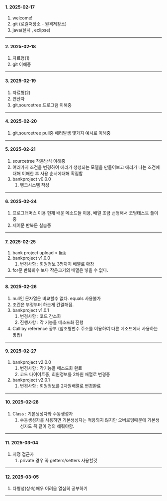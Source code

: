 #### 1. 2025-02-17
  1. welcome!
  2. git (로컬저장소 - 원격저장소)
  3. java(설치 , eclipse)
---
#### 2. 2025-02-18
  1. 자료형(1)
  2. git 이해중
---
#### 3. 2025-02-19
  1. 자료형(2)
  2. 연산자
  3. git,sourcetree 프로그램 이해중
--- 
#### 4. 2025-02-20
  1. git,sourcetree pull중 에러발생 몇가지 예시로 이해중
---
#### 5. 2025-02-21
  1. sourcetree 작동방식 이해중
  2. 여러가지 조건을 변경하여 에러가 생성되는 모델을 만들어보고
     에러가 나는 조건에 대해 이해한 후
     사용 순서에대해 확립함
  3. bankproject v0.0.0
      1) 뱅크시스템 작성
---
#### 6. 2025-02-24
  1. 프로그래머스 이용 현재 배운 메소드들 이용, 배열 조금 선행해서 코딩테스트 풀이중
  2. 제어문 반복문 실습중
---
#### 7. 2025-02-25
  1. bank project upload > [link](https://youtu.be/5laCJLFp-Gk)
  2. bankproject v1.0.0
      1) 변경사항 : 회원정보 3명까지 배열로 확장
  3. for문 반복회수 보다 작은크기의 배열은 넣을 수 없다.
---
#### 8. 2025-02-26
  1. null인 문자열은 비교할수 없다. equals 사용불가
  2. 조건은 부정부터 하는게 간결해짐.
  3. bankproject v1.0.1
      1) 변경사항 : 코드 간소화
      2) 진행사항 : 각 기능들 메소드화 진행
  4. Call by reference 공부 (참조형변수   주소를 이용하여 다른 메소드에서 사용하는 방법)
---
#### 9. 2025-02-27
  1. bankproject v2.0.0
      1) 변경사항 : 각기능들 메소드화 완료
      2) 코드 다이어트중, 회원정보를 2차원 배열로 변경중
  2. bankproject v2.0.1
      1) 변경사항 : 회원정보를 2차원배열로 변경완료
---
#### 10. 2025-02-28
  1. Class : 기본생성자와 수동생성자
     1) 수동생성자를 사용하면 기본생성자는 적용되지 않지만 오버로딩때문에 기본생성자도 꼭 같이 정의 해줘야함.
---
#### 11. 2025-03-04
  1. 지정 접근자
     1) private 경우 꼭 getters/setters 사용할것
---
#### 12. 2025-03-05
  1. 다형성(상속)매우 어려움 열심히 공부하기
---
